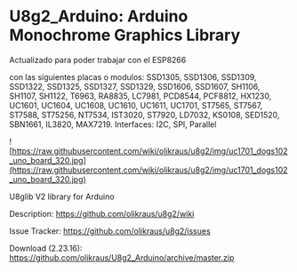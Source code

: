 # U8g2_Arduino: Arduino Monochrome Graphics Library

Actualizado para poder trabajar con el ESP8266

con las siguientes placas o modulos:
SSD1305, SSD1306, SSD1309, SSD1322, SSD1325, SSD1327, SSD1329, SSD1606, SSD1607, SH1106, SH1107, SH1122, T6963, RA8835, LC7981, PCD8544, PCF8812, HX1230, UC1601, UC1604, UC1608, UC1610, UC1611, UC1701, ST7565, ST7567, ST7588, ST75256, NT7534, IST3020, ST7920, LD7032, KS0108, SED1520, SBN1661, IL3820, MAX7219. Interfaces: I2C, SPI, Parallel


![https://raw.githubusercontent.com/wiki/olikraus/u8g2/img/uc1701_dogs102_uno_board_320.jpg](https://raw.githubusercontent.com/wiki/olikraus/u8g2/img/uc1701_dogs102_uno_board_320.jpg) 

U8glib V2 library for Arduino

Description: https://github.com/olikraus/u8g2/wiki

Issue Tracker: https://github.com/olikraus/u8g2/issues

Download (2.23.16): https://github.com/olikraus/U8g2_Arduino/archive/master.zip

